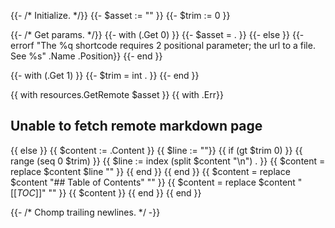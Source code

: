{{- /*  Initialize. */}}
{{- $asset := "" }}
{{- $trim := 0 }}

{{- /* Get params. */}}
{{- with (.Get 0) }}
  {{- $asset = . }}
{{- else }}
  {{- errorf "The %q shortcode requires 2 positional parameter; the url to a file. See %s" .Name .Position}}
{{- end }}

{{- with (.Get 1) }}
    {{- $trim = int . }}
{{- end }}

{{ with resources.GetRemote $asset }}
  {{ with .Err}}
    <h2>Unable to fetch remote markdown page</h2>
  {{ else }}
      {{ $content := .Content }}
      {{ $line := ""}}
      {{ if (gt $trim 0) }}
      {{ range (seq 0 $trim) }}
      {{ $line := index (split $content "\n") . }}
      {{ $content = replace $content $line "" }}
      {{ end }}
      {{ end }}
      {{ $content = replace $content "## Table of Contents" "" }}
      {{ $content = replace $content "[[_TOC_]]" "" }}
      {{ $content }}
  {{ end }}
{{ end }}

{{- /* Chomp trailing newlines. */ -}}
